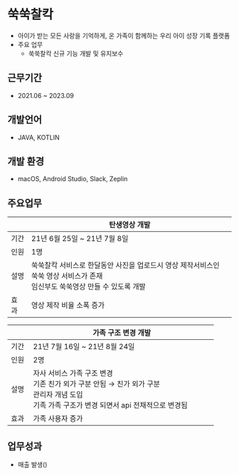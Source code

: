 # 쑥쑥찰칵
- 아이가 받는 모든 사랑을 기억하게, 온 가족이 함께하는 우리 아이 성장 기록 플랫폼
- 주요 업무
  - 쑥쑥찰칵 신규 기능 개발 및 유지보수

## 근무기간
- 2021.06 ~ 2023.09

## 개발언어
- JAVA, KOTLIN

## 개발 환경
- macOS, Android Studio, Slack, Zeplin

## 주요업무
  ||탄생영상 개발|
  |---|------|
  |기간|21년 6월 25일 ~ 21년 7월 8일|
  |인원|1명|
  |설명|쑥쑥찰칵 서비스로 한달동안 사진을 업로드시 영상 제작서비스인 쑥쑥 영상 서비스가 존재</br> 임신부도 쑥쑥영상 만들 수 있도록 개발|
  |효과&nbsp;|영상 제작 비율 소폭 증가&nbsp;&nbsp;&nbsp;&nbsp;&nbsp;&nbsp;|

  ||가족 구조 변경 개발|
  |---|------|
  |기간|21년 7월 16일 ~ 21년 8월 24일|
  |인원|2명|
  |설명|자사 서비스 가족 구조 변경</br>기존 친가 외가 구분 안됨 → 친가 외가 구분<br/>관리자 개념 도입</br>기족 가족 구조가 변경 되면서 api 전채적으로 변경됨&nbsp;&nbsp;&nbsp;&nbsp;&nbsp;&nbsp;&nbsp;&nbsp;&nbsp;&nbsp;&nbsp;&nbsp;|
  |효과&nbsp;|가족 사용자 증가|

## 업무성과
 - 매출 발생()
